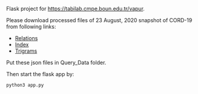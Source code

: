 Flask project for https://tabilab.cmpe.boun.edu.tr/vapur.

Please download processed files of 23 August, 2020 snapshot of CORD-19 from following links:
* [Relations](https://drive.google.com/file/d/1Ihco3-Dq1uxXFPejK0-o0fL9ytYiGSgW/view?usp=sharing)
* [Index](https://drive.google.com/file/d/1kG8frNrN_mhGKJWnCHRR8gwKY32zoQxo/view?usp=sharing)
* [Trigrams](https://drive.google.com/file/d/1pmBYlm-2VNMAU6VizcP6TcYRt6H7_2OU/view?usp=sharing)

Put these json files in Query_Data folder.

Then start the flask app by:
```console
python3 app.py
```